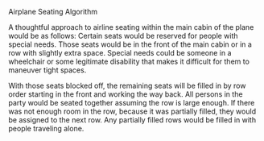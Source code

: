 Airplane Seating Algorithm

A thoughtful approach to airline seating within the main cabin of the plane would be as follows:
Certain seats would be reserved for people with special needs.
Those seats would be in the front of the main cabin or in a row with slightly extra space.
Special needs could be someone in a wheelchair or some legitimate disability that makes it difficult for them to maneuver tight spaces.

With those seats blocked off, the remaining seats will be filled in by row order starting in the front and working the way back.  All persons in the party would be seated together assuming the row is large enough.  If there was not enough room in the row, because it was partially filled, they would be assigned to the next row. Any partially filled rows would be filled in with people traveling alone.
